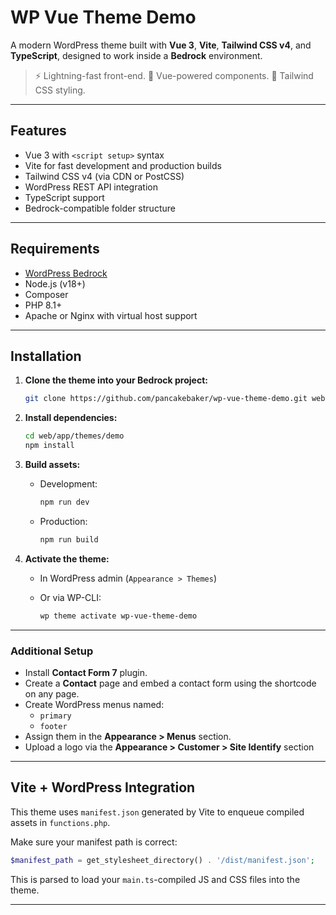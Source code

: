 # WP Vue Theme Demo

A modern WordPress theme built with **Vue 3**, **Vite**, **Tailwind CSS v4**, and **TypeScript**, designed to work inside a **Bedrock** environment.

> ⚡️ Lightning-fast front-end. 🧩 Vue-powered components. 🎨 Tailwind CSS styling.

---

## Features

- Vue 3 with `<script setup>` syntax
- Vite for fast development and production builds
- Tailwind CSS v4 (via CDN or PostCSS)
- WordPress REST API integration
- TypeScript support
- Bedrock-compatible folder structure

---

## Requirements

- [WordPress Bedrock](https://roots.io/bedrock/)
- Node.js (v18+)
- Composer
- PHP 8.1+
- Apache or Nginx with virtual host support

---

## Installation

1. **Clone the theme into your Bedrock project:**

   ```bash
   git clone https://github.com/pancakebaker/wp-vue-theme-demo.git web/app/themes/wp-vue-theme-demo
   ```

2. **Install dependencies:**

   ```bash
   cd web/app/themes/demo
   npm install
   ```

3. **Build assets:**

   - Development:
     ```bash
     npm run dev
     ```
   - Production:
     ```bash
     npm run build
     ```

4. **Activate the theme:**

   - In WordPress admin (`Appearance > Themes`)  
   - Or via WP-CLI:

     ```bash
     wp theme activate wp-vue-theme-demo
     ```

---

### Additional Setup

- Install **Contact Form 7** plugin.
- Create a **Contact** page and embed a contact form using the shortcode on any page.
- Create WordPress menus named:
  - `primary`
  - `footer`
- Assign them in the **Appearance > Menus** section.
- Upload a logo via the **Appearance > Customer > Site Identify** section

---

## Vite + WordPress Integration

This theme uses `manifest.json` generated by Vite to enqueue compiled assets in `functions.php`.

Make sure your manifest path is correct:

```php
$manifest_path = get_stylesheet_directory() . '/dist/manifest.json';
```

This is parsed to load your `main.ts`-compiled JS and CSS files into the theme.

---
